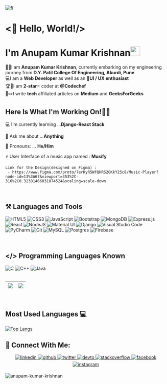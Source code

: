 ![fi](https://user-images.githubusercontent.com/69143883/120330012-07a0cc80-c30a-11eb-944b-419619271bf3.gif)<br>

# <👋 Hello, World!/><br>
# I'm Anupam Kumar Krishnan<img src="https://raw.githubusercontent.com/MartinHeinz/MartinHeinz/master/wave.gif" width="30px"> 
👨‍🎓I am <b>Anupam Kumar Krishnan</b>, currently embarking on my engineering journey from <b>D.Y. Patil College Of Engineering, Akurdi, Pune</b><br>
💻I am a <b>Web Developer</b> as well as an 📱<b>UI / UX enthusiast</b><br>
🏆🥇I am <b>2-star</b>⭐️ coder at <b>@Codechef</b><br>
📝✏️I write <b>tech</b> affiliated articles on <b>Medium</b> and <b>GeeksForGeeks</b><br>


## Here Is What I'm Working On!👨‍💻

  💻 I’m currently learning ...<strong>Django-React Stack</strong>

  🤔 Ask me about ...<strong>Anything</strong>
  
  👦 Pronouns: ... <strong>He/Him</strong>
    
  ⚡ User Interface of a music app named : <strong>Musify</strong>
   
    Link for the Design(designed on Figma) :
     - https://www.figma.com/proto/7erKyR5WfQHRS2GKkY25c8/Music-Player?node-id=13%3A67&viewport=353%2C-316%2C0.32381466031074524&scaling=scale-down
 
 <br>
  
  ## ⚒ Languages and Tools
   <img alt="HTML5" src="https://img.shields.io/badge/html5-%2340B783.svg?style=for-the-badge&logo=html5&logoColor=white"/>  <img alt="CSS3" src="https://img.shields.io/badge/css3-%2340B783.svg?style=for-the-badge&logo=css3&logoColor=white"/>  <img alt="JavaScript" src="https://img.shields.io/badge/javascript-%2340B783.svg?style=for-the-badge&logo=javascript&logoColor=white"/> <img alt="Bootstrap" src="https://img.shields.io/badge/bootstrap-%2340B783.svg?style=for-the-badge&logo=bootstrap&logoColor=white"/>  <img alt="MongoDB" src ="https://img.shields.io/badge/MongoDB-%2340B783.svg?style=for-the-badge&logo=mongodb&logoColor=white"/> <img alt="Express.js" src="https://img.shields.io/badge/express.js-%2340B783.svg?style=for-the-badge&logo=express&logoColor=white"/>  <img alt="React" src="https://img.shields.io/badge/react-%2340B783.svg?style=for-the-badge&logo=react&logoColor=white"/>  <img alt="NodeJS" src="https://img.shields.io/badge/node.js-%2340B783.svg?style=for-the-badge&logo=node-dot-js&logoColor=white"/>  <img alt="Material UI" src="https://img.shields.io/badge/materialui-%2340B783.svg?style=for-the-badge&logo=material-ui&logoColor=white"/>  <img alt="Django" src="https://img.shields.io/badge/django-%2340B783.svg?style=for-the-badge&logo=django&logoColor=white"/>  <img alt="Visual Studio Code" src="https://img.shields.io/badge/VisualStudioCode-40B783.svg?style=for-the-badge&logo=visual-studio-code&logoColor=white"/>  <img alt="PyCharm" src="https://img.shields.io/badge/pycharm-%2340B783?style=for-the-badge&logo=pycharm&logoColor=white&color=40B783&labelColor=40B783"/>  <img alt="Git" src="https://img.shields.io/badge/git-%2340B783.svg?style=for-the-badge&logo=git&logoColor=white"/>  <img alt="MySQL" src="https://img.shields.io/badge/mysql-%2340B783.svg?style=for-the-badge&logo=mysql&logoColor=white"/>  <img alt="Postgres" src ="https://img.shields.io/badge/postgres-%2340B783.svg?style=for-the-badge&logo=postgresql&logoColor=white"/>  <img alt="Firebase" src="https://img.shields.io/badge/firebase-%2340B783.svg?style=for-the-badge&logo=firebase&logoColor=white"/>  
  
<br>
  
 ## </> Programming Languages Known

 <img alt="C" src="https://img.shields.io/badge/c-%2340B783.svg?style=for-the-badge&logo=c&logoColor=white"/> <img alt="C++" src="https://img.shields.io/badge/c++-%2340B783.svg?style=for-the-badge&logo=c%2B%2B&logoColor=white"/>
  <img alt="Java" src="https://img.shields.io/badge/java-%2340B783.svg?style=for-the-badge&logo=java&logoColor=white"/> 
 <br><br>
 
|<img src="https://github-readme-stats.vercel.app/api?username=anupam-kumar-krishnan&&show_icons=true&theme=vue-dark&count_private=true&include_all_commits=true"/>|<img src="https://github-readme-streak-stats.herokuapp.com/?user=anupam-kumar-krishnan&theme=vue-dark"/>|
|---|---|
 <br>
 
 ## Most Used Languages 💻

[![Top Langs](https://github-readme-stats.vercel.app/api/top-langs/?username=anupam-kumar-krishnan&layout=compact&theme=vue-dark)](https://github.com/anupam-kumar-krishnan)<br>
 
## 🤝 Connect With Me:  
  
  <div align="center">
 <a href= "https://www.linkedin.com/in/anupam-kumar-krishnan-614373194/">
<img src=https://img.shields.io/badge/linkedin-%2340B783.svg?&style=for-the-badge&logo=linkedin&logoColor=white alt=linkedin style="margin-bottom: 5px;" />
</a>
<a href="https://github.com/anupam-kumar-krishnan" target="_blank">
<img src=https://img.shields.io/badge/github-%2340B783.svg?&style=for-the-badge&logo=github&logoColor=white alt=github style="margin-bottom: 5px;" />
</a>
<a href="https://twitter.com/krishnan_anupan" target="_blank">
<img src=https://img.shields.io/badge/twitter-%2340B783.svg?&style=for-the-badge&logo=twitter&logoColor=white alt=twitter style="margin-bottom: 5px;" />
</a>
<a href="https://dev.to/anupamkumarkrishnan" target="_blank">
<img src=https://img.shields.io/badge/dev.to-%2340B783.svg?&style=for-the-badge&logo=dev.to&logoColor=white alt=devto style="margin-bottom: 5px;" />
</a>
<a href="https://stackoverflow.com/users/14772878/anupam-kumar-krishnan?tab=profile" target="_blank">
<img src=https://img.shields.io/badge/stackoverflow-%2340B783.svg?&style=for-the-badge&logo=stackoverflow&logoColor=white alt=stackoverflow style="margin-bottom: 5px;" />
</a> 
<a href="https://www.facebook.com/anupamk.krishnan" target="_blank">
<img src=https://img.shields.io/badge/facebook-%2340B783.svg?&style=for-the-badge&logo=facebook&logoColor=white alt=facebook style="margin-bottom: 5px;" />
</a>
<a href="https://instagram.com/_anupam_kumar_krishnan_" target="_blank">
<img src=https://img.shields.io/badge/instagram-%2340B783.svg?&style=for-the-badge&logo=instagram&logoColor=white alt=instagram style="margin-bottom: 5px;" />
</a>
  
</div>

![anupam-kumar-krishnan](https://user-images.githubusercontent.com/69143883/121360124-c20b8180-c951-11eb-887d-bddbf03eb667.png)
